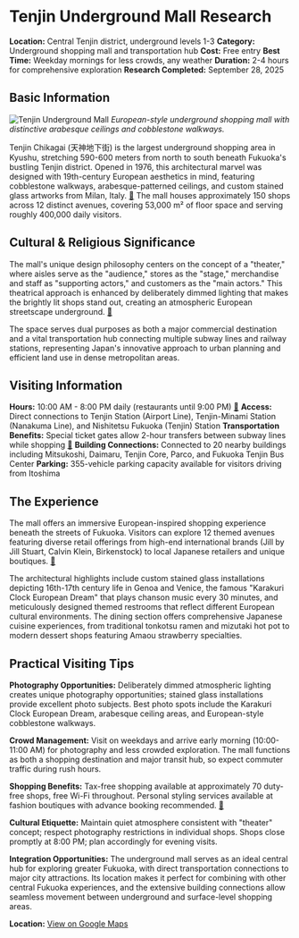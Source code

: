 # Tenjin Underground Mall Research

**Location:** Central Tenjin district, underground levels 1-3
**Category:** Underground shopping mall and transportation hub
**Cost:** Free entry
**Best Time:** Weekday mornings for less crowds, any weather
**Duration:** 2-4 hours for comprehensive exploration
**Research Completed:** September 28, 2025

## Basic Information

![Tenjin Underground Mall](https://upload.wikimedia.org/wikipedia/commons/8/88/Tenjin-underground-mall.jpg)
*European-style underground shopping mall with distinctive arabesque ceilings and cobblestone walkways.*

Tenjin Chikagai (天神地下街) is the largest underground shopping area in Kyushu, stretching 590-600 meters from north to south beneath Fukuoka's bustling Tenjin district. Opened in 1976, this architectural marvel was designed with 19th-century European aesthetics in mind, featuring cobblestone walkways, arabesque-patterned ceilings, and custom stained glass artworks from Milan, Italy. [🔗](https://www.crossroadfukuoka.jp/en/spot/12308) The mall houses approximately 150 shops across 12 distinct avenues, covering 53,000 m² of floor space and serving roughly 400,000 daily visitors.

## Cultural & Religious Significance

The mall's unique design philosophy centers on the concept of a "theater," where aisles serve as the "audience," stores as the "stage," merchandise and staff as "supporting actors," and customers as the "main actors." This theatrical approach is enhanced by deliberately dimmed lighting that makes the brightly lit shops stand out, creating an atmospheric European streetscape underground. [🔗](https://gofukuoka.jp/spots/detail/27127)

The space serves dual purposes as both a major commercial destination and a vital transportation hub connecting multiple subway lines and railway stations, representing Japan's innovative approach to urban planning and efficient land use in dense metropolitan areas.

## Visiting Information

**Hours:** 10:00 AM - 8:00 PM daily (restaurants until 9:00 PM) [🔗](https://www.gltjp.com/en/directory/item/13975/)
**Access:** Direct connections to Tenjin Station (Airport Line), Tenjin-Minami Station (Nanakuma Line), and Nishitetsu Fukuoka (Tenjin) Station
**Transportation Benefits:** Special ticket gates allow 2-hour transfers between subway lines while shopping [🔗](https://japantravel.navitime.com/en/area/jp/spot/02301-1301426/)
**Building Connections:** Connected to 20 nearby buildings including Mitsukoshi, Daimaru, Tenjin Core, Parco, and Fukuoka Tenjin Bus Center
**Parking:** 355-vehicle parking capacity available for visitors driving from Itoshima

## The Experience

The mall offers an immersive European-inspired shopping experience beneath the streets of Fukuoka. Visitors can explore 12 themed avenues featuring diverse retail offerings from high-end international brands (Jill by Jill Stuart, Calvin Klein, Birkenstock) to local Japanese retailers and unique boutiques. [🔗](https://www.fukuoka-now.com/en/tenjin-chikagai-a-european-themed-shopping-arcade/)

The architectural highlights include custom stained glass installations depicting 16th-17th century life in Genoa and Venice, the famous "Karakuri Clock European Dream" that plays chanson music every 30 minutes, and meticulously designed themed restrooms that reflect different European cultural environments. The dining section offers comprehensive Japanese cuisine experiences, from traditional tonkotsu ramen and mizutaki hot pot to modern dessert shops featuring Amaou strawberry specialties.

## Practical Visiting Tips

**Photography Opportunities:** Deliberately dimmed atmospheric lighting creates unique photography opportunities; stained glass installations provide excellent photo subjects. Best photo spots include the Karakuri Clock European Dream, arabesque ceiling areas, and European-style cobblestone walkways.

**Crowd Management:** Visit on weekdays and arrive early morning (10:00-11:00 AM) for photography and less crowded exploration. The mall functions as both a shopping destination and major transit hub, so expect commuter traffic during rush hours.

**Shopping Benefits:** Tax-free shopping available at approximately 70 duty-free shops, free Wi-Fi throughout. Personal styling services available at fashion boutiques with advance booking recommended. [🔗](https://www.agoda.com/travel-guides/japan/fukuoka/discover-the-hidden-treasures-of-tenjin-underground-shopping-mall-your-ultimate-guide-to-shopping-dining-and-entertainment-in-fukuoka/)

**Cultural Etiquette:** Maintain quiet atmosphere consistent with "theater" concept; respect photography restrictions in individual shops. Shops close promptly at 8:00 PM; plan accordingly for evening visits.

**Integration Opportunities:** The underground mall serves as an ideal central hub for exploring greater Fukuoka, with direct transportation connections to major city attractions. Its location makes it perfect for combining with other central Fukuoka experiences, and the extensive building connections allow seamless movement between underground and surface-level shopping areas.

**Location:** [View on Google Maps](https://www.google.com/maps/place/33.5904,130.4017)